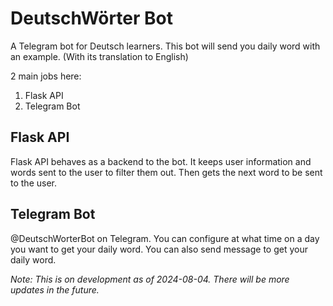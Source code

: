 # DeutschWörter Bot

A Telegram bot for Deutsch learners. This bot will send you daily word with an example. (With its translation to English)

2 main jobs here:
1. Flask API
2. Telegram Bot


## Flask API
Flask API behaves as a backend to the bot. It keeps user information and words sent to the user to filter them out. Then gets the next word to be sent to the user.


## Telegram Bot
@DeutschWorterBot on Telegram. You can configure at what time on a day you want to get your daily word. You can also send message to get your daily word.

*Note: This is on development as of 2024-08-04. There will be more updates in the future.*